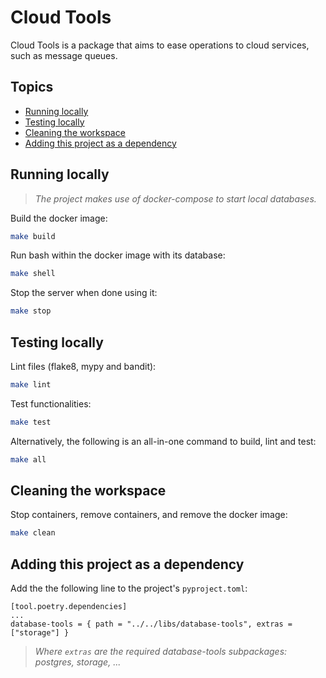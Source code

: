 # Cloud Tools

Cloud Tools is a package that aims to ease operations to cloud services, such as message queues.

## Topics

* [Running locally](#running-locally)
* [Testing locally](#testing-locally)
* [Cleaning the workspace](#cleaning-the-workspace)
* [Adding this project as a dependency](#adding-this-project-as-a-dependency)

## Running locally

> *The project makes use of docker-compose to start local databases.*

Build the docker image:

```sh
make build
```

Run bash within the docker image with its database:

```sh
make shell
```

Stop the server when done using it:

```sh
make stop
```

## Testing locally

Lint files (flake8, mypy and bandit):

```sh
make lint
```

Test functionalities:

```sh
make test
```

Alternatively, the following is an all-in-one command to build, lint and test:

```sh
make all
```

## Cleaning the workspace

Stop containers, remove containers, and remove the docker image:

```sh
make clean
```

## Adding this project as a dependency

Add the the following line to the project's `pyproject.toml`:

```
[tool.poetry.dependencies]
...
database-tools = { path = "../../libs/database-tools", extras = ["storage"] }
```

> *Where `extras` are the required database-tools subpackages: postgres, storage, ...*
